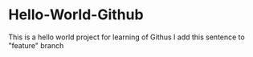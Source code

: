 # Hello-World-Github
This is a hello world project for learning of Githus 
I add this sentence to "feature" branch 
